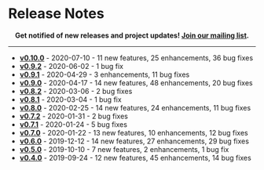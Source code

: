 # Release Notes

<p align="center">
  <strong>
    Get notified of new releases and project updates! <a href="https://vector.dev/mailing_list/">Join our mailing list<a/>.
  </strong>
</p>

---

* [**v0.10.0**][urls.release_notes_0.10.0] - 2020-07-10 - 11 new features, 25 enhancements, 36 bug fixes
* [**v0.9.2**][urls.release_notes_0.9.2] - 2020-06-02 - 1 bug fix
* [**v0.9.1**][urls.release_notes_0.9.1] - 2020-04-29 - 3 enhancements, 11 bug fixes
* [**v0.9.0**][urls.release_notes_0.9.0] - 2020-04-17 - 14 new features, 48 enhancements, 20 bug fixes
* [**v0.8.2**][urls.release_notes_0.8.2] - 2020-03-06 - 2 bug fixes
* [**v0.8.1**][urls.release_notes_0.8.1] - 2020-03-04 - 1 bug fix
* [**v0.8.0**][urls.release_notes_0.8.0] - 2020-02-25 - 14 new features, 24 enhancements, 11 bug fixes
* [**v0.7.2**][urls.release_notes_0.7.2] - 2020-01-31 - 2 bug fixes
* [**v0.7.1**][urls.release_notes_0.7.1] - 2020-01-24 - 5 bug fixes
* [**v0.7.0**][urls.release_notes_0.7.0] - 2020-01-22 - 13 new features, 10 enhancements, 12 bug fixes
* [**v0.6.0**][urls.release_notes_0.6.0] - 2019-12-12 - 14 new features, 27 enhancements, 29 bug fixes
* [**v0.5.0**][urls.release_notes_0.5.0] - 2019-10-10 - 7 new features, 2 enhancements, 1 bug fix
* [**v0.4.0**][urls.release_notes_0.4.0] - 2019-09-24 - 12 new features, 45 enhancements, 14 bug fixes


[urls.release_notes_0.10.0]: https://vector.dev/releases/0.10.0
[urls.release_notes_0.4.0]: https://vector.dev/releases/0.4.0
[urls.release_notes_0.5.0]: https://vector.dev/releases/0.5.0
[urls.release_notes_0.6.0]: https://vector.dev/releases/0.6.0
[urls.release_notes_0.7.0]: https://vector.dev/releases/0.7.0
[urls.release_notes_0.7.1]: https://vector.dev/releases/0.7.1
[urls.release_notes_0.7.2]: https://vector.dev/releases/0.7.2
[urls.release_notes_0.8.0]: https://vector.dev/releases/0.8.0
[urls.release_notes_0.8.1]: https://vector.dev/releases/0.8.1
[urls.release_notes_0.8.2]: https://vector.dev/releases/0.8.2
[urls.release_notes_0.9.0]: https://vector.dev/releases/0.9.0
[urls.release_notes_0.9.1]: https://vector.dev/releases/0.9.1
[urls.release_notes_0.9.2]: https://vector.dev/releases/0.9.2
